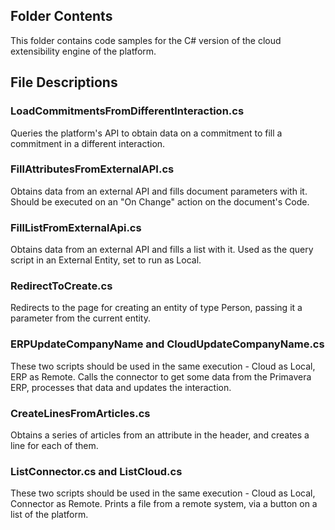 ## Folder Contents
This folder contains code samples for the C# version of the cloud extensibility engine of the platform.

## File Descriptions

### LoadCommitmentsFromDifferentInteraction.cs
 Queries the platform's API to obtain data on a commitment to fill a commitment in a different interaction.

### FillAttributesFromExternalAPI.cs
Obtains data from an external API and fills document parameters with it. Should be executed on an "On Change" action on the document's Code.

### FillListFromExternalApi.cs
Obtains data from an external API and fills a list with it. Used as the query script in an External Entity, set to run as Local.

### RedirectToCreate.cs
Redirects to the page for creating an entity of type Person, passing it a parameter from the current entity.

### ERPUpdateCompanyName and CloudUpdateCompanyName.cs
These two scripts should be used in the same execution - Cloud as Local, ERP as Remote.
Calls the connector to get some data from the Primavera ERP, processes that data and updates the interaction.

### CreateLinesFromArticles.cs
Obtains a series of articles from an attribute in the header, and creates a line for each of them.

### ListConnector.cs and ListCloud.cs
These two scripts should be used in the same execution - Cloud as Local, Connector as Remote.
Prints a file from a remote system, via a button on a list of the platform.
